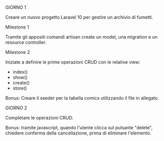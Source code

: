 GIORNO 1

Creare un nuovo progetto Laravel 10 per gestire un archivio di fumetti.

Milestone 1

Tramite gli appositi comandi artisan create un model, una migration e un resource controller.

Milestone 2


Iniziate a definire le prime operazioni CRUD con le relative view:
- index()
- show()
- create()
- store()

Bonus:
Creare il seeder per la tabella comics utilizzando il file in allegato.

GIORNO 2

Completare le operazioni CRUD.

Bonus:
tramite javascript, quando l'utente clicca sul pulsante "delete", chiedere conferma della cancellazione, prima di eliminare l'elemento.